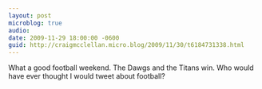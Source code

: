 ```yaml
---
layout: post
microblog: true
audio: 
date: 2009-11-29 18:00:00 -0600
guid: http://craigmcclellan.micro.blog/2009/11/30/t6184731338.html
---
```

What a good football weekend.  The Dawgs and the Titans win.  Who would have ever thought I would tweet about football?
